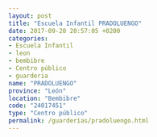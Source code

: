 ```yaml
---
layout: post
title: "Escuela Infantil PRADOLUENGO"
date: 2017-09-20 20:57:05 +0200
categories:
- Escuela Infantil
- leon
- bembibre
- Centro público
- guarderia
name: "PRADOLUENGO"
province: "León"
location: "Bembibre"
code: "24017451"
type: "Centro público"
permalink: /guarderias/pradoluengo.html
---
```

